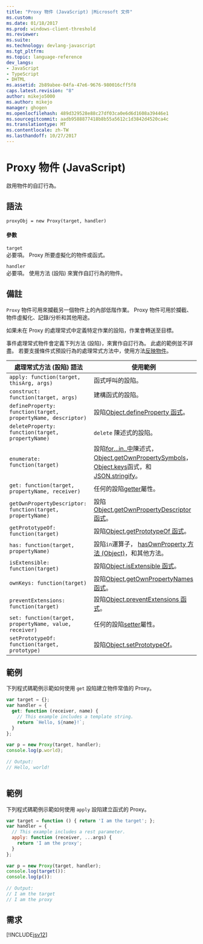 ```yaml
---
title: "Proxy 物件 (JavaScript) |Microsoft 文件"
ms.custom: 
ms.date: 01/18/2017
ms.prod: windows-client-threshold
ms.reviewer: 
ms.suite: 
ms.technology: devlang-javascript
ms.tgt_pltfrm: 
ms.topic: language-reference
dev_langs:
- JavaScript
- TypeScript
- DHTML
ms.assetid: 2b89abee-04fa-47e6-9676-980016cff5f8
caps.latest.revision: "8"
author: mikejo5000
ms.author: mikejo
manager: ghogen
ms.openlocfilehash: 489d329528e88c27df03ca0e6d6d1608a39446e1
ms.sourcegitcommit: aadb9588877418b8b55a5612c1d3842d4520ca4c
ms.translationtype: MT
ms.contentlocale: zh-TW
ms.lasthandoff: 10/27/2017
---
```

# <a name="proxy-object-javascript"></a>Proxy 物件 (JavaScript)
啟用物件的自訂行為。  
  
## <a name="syntax"></a>語法  
  
```  
proxyObj = new Proxy(target, handler)  
```  
  
#### <a name="parameters"></a>參數  
 `target`  
 必要項。 Proxy 所要虛擬化的物件或函式。  
  
 `handler`  
 必要項。 使用方法 (設陷) 來實作自訂行為的物件。  
  
## <a name="remarks"></a>備註  
 `Proxy` 物件可用來攔截另一個物件上的內部低階作業。 Proxy 物件可用於攔截、物件虛擬化、記錄/分析和其他用途。  
  
 如果未在 Proxy 的處理常式中定義特定作業的設陷，作業會轉送至目標。  
  
 事件處理常式物件會定義下列方法 (設陷)，來實作自訂行為。 此處的範例並不詳盡。 若要支援條件式預設行為的處理常式方法中，使用方法[反映物件](../../javascript/reference/reflect-object-javascript.md)。  
  
|處理常式方法 (設陷) 語法|使用範例|  
|------------------------------------|-----------------------|  
|`apply: function(target, thisArg, args)`|函式呼叫的設陷。|  
|`construct: function(target, args)`|建構函式的設陷。|  
|`defineProperty: function(target, propertyName, descriptor)`|設陷[Object.defineProperty 函式](../../javascript/reference/object-defineproperty-function-javascript.md)。|  
|`deleteProperty: function(target, propertyName)`|`delete` 陳述式的設陷。|  
|`enumerate: function(target)`|設陷[for...in..中](../../javascript/reference/for-dot-dot-dot-in-statement-javascript.md)陳述式， [Object.getOwnPropertySymbols](../../javascript/reference/object-getownpropertysymbols-function-javascript.md)， [Object.keys](../../javascript/reference/object-keys-function-javascript.md)函式，和[JSON.stringify](../../javascript/reference/json-stringify-function-javascript.md)。|  
|`get: function(target, propertyName, receiver)`|任何的設陷[getter](../../javascript/creating-objects-javascript.md)屬性。|  
|`getOwnPropertyDescriptor: function(target, propertyName)`|設陷[Object.getOwnPropertyDescriptor 函式](../../javascript/reference/object-getownpropertydescriptor-function-javascript.md)。|  
|`getPrototypeOf: function(target)`|設陷[Object.getPrototypeOf 函式](../../javascript/reference/object-getprototypeof-function-javascript.md)。|  
|`has: function(target, propertyName)`|設陷`in`運算子， [hasOwnProperty 方法 (Object)](../../javascript/reference/hasownproperty-method-object-javascript.md)，和其他方法。|  
|`isExtensible: function(target)`|設陷[Object.isExtensible 函式](../../javascript/reference/object-isextensible-function-javascript.md)。|  
|`ownKeys: function(target)`|設陷[Object.getOwnPropertyNames 函式](../../javascript/reference/object-getownpropertynames-function-javascript.md)。|  
|`preventExtensions: function(target)`|設陷[Object.preventExtensions 函式](../../javascript/reference/object-preventextensions-function-javascript.md)。|  
|`set: function(target, propertyName, value, receiver)`|任何的設陷[setter](../../javascript/creating-objects-javascript.md)屬性。|  
|`setPrototypeOf: function(target, prototype)`|設陷[Object.setPrototypeOf](../../javascript/reference/object-setprototypeof-function-javascript.md)。|  
  
## <a name="example"></a>範例  
 下列程式碼範例示範如何使用 `get` 設陷建立物件常值的 Proxy。  
  
```JavaScript  
var target = {};  
var handler = {  
  get: function (receiver, name) {  
    // This example includes a template string.  
    return `Hello, ${name}!`;  
  }  
};  
  
var p = new Proxy(target, handler);  
console.log(p.world);  
  
// Output:  
// Hello, world!  
  
```  
  
## <a name="example"></a>範例  
 下列程式碼範例示範如何使用 `apply` 設陷建立函式的 Proxy。  
  
```JavaScript  
var target = function () { return 'I am the target'; };  
var handler = {  
  // This example includes a rest parameter.  
  apply: function (receiver, ...args) {  
    return 'I am the proxy';  
  }  
};  
  
var p = new Proxy(target, handler);  
console.log(target()):  
console.log(p()):  
  
// Output:  
// I am the target  
// I am the proxy  
```  
  
## <a name="requirements"></a>需求  
 [!INCLUDE[jsv12](../../javascript/reference/includes/jsv12-md.md)]